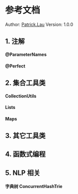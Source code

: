 # 参考文档

Author: [Patrick.Lau](mailto:patricklauxx@gmail.com)		Version: 1.0.0



## 1. 注解

#### @ParameterNames



#### @Perfect



## 2. 集合工具类

#### CollectionUtils



#### Lists



#### Maps



## 3. 其它工具类





## 4. 函数式编程





## 5. NLP 相关

#### 字典树 ConcurrentHashTrie

